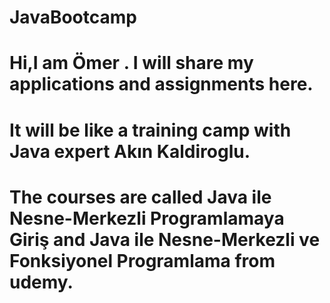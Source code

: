 # JavaBootcamp
# Hi,I am Ömer . I will share my applications and assignments here.
# It will be like a training camp with Java expert Akın Kaldiroglu.
# The courses are called Java ile Nesne-Merkezli Programlamaya Giriş and Java ile Nesne-Merkezli ve Fonksiyonel Programlama from udemy.

